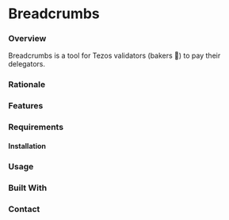 # Breadcrumbs

### Overview

Breadcrumbs is a tool for Tezos validators (bakers :baguette_bread:) to pay their delegators.

### Rationale

### Features

### Requirements

#### Installation

### Usage

### Built With

### Contact

